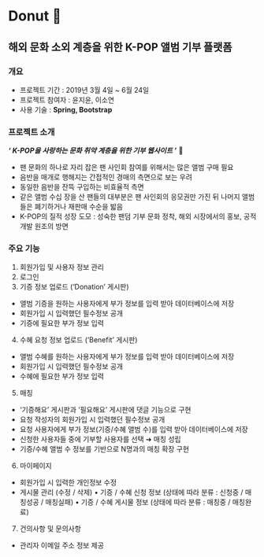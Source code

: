 # Donut :doughnut:
## 해외 문화 소외 계층을 위한 K-POP 앨범 기부 플랫폼
### 개요
- 프로젝트 기간 : 2019년 3월 4일 ~ 6월 24일
- 프로젝트 참여자 : 윤지윤, 이소연
- 사용 기술 : **Spring, Bootstrap**

### 프로젝트 소개
_**‘ K-POP을 사랑하는 문화 취약 계층을 위한 기부 웹사이트 ’**_ :musical_note:
- 팬 문화의 하나로 자리 잡은 팬 사인회 참여를 위해서는 많은 앨범 구매 필요
- 음반을 매개로 행해지는 간접적인 경매의 측면으로 보는 우려
- 동일한 음반을 잔뜩 구입하는 비효율적 측면
- 같은 앨범 수십 장을 산 팬들의 대부분은 팬 사인회의 응모권만 가진 뒤 나머지 앨범들은 폐기하거나 재판매 수순을 밟음
- K-POP의 질적 성장 도모 : 성숙한 팬덤 기부 문화 정착, 해외 시장에서의 홍보, 공적 개발 원조의 방면

### 주요 기능
1. 회원가입 및 사용자 정보 관리
2. 로그인
3. 기증 정보 업로드 (‘Donation’ 게시판)
- 앨범 기증을 원하는 사용자에게 부가 정보를 입력 받아 데이터베이스에 저장
- 회원가입 시 입력했던 필수정보 공개
- 기증에 필요한 부가 정보 입력
4. 수혜 요청 정보 업로드 (‘Benefit’ 게시판)
- 앨범 수혜를 원하는 사용자에게 부가 정보를 입력 받아 데이터베이스에 저장
- 회원가입 시 입력했던 필수정보 공개
- 수혜에 필요한 부가 정보 입력
5. 매칭
- ‘기증해요’ 게시판과 ‘필요해요’ 게시판에 댓글 기능으로 구현
- 요청 작성자의 회원가입 시 입력했던 필수정보 공개
- 요청 사용자에게 부가 정보(기증/수혜 앨범 수)를 입력 받아 데이터베이스에 저장
- 신청한 사용자들 중에 기부할 사용자를 선택 ➔ 매칭 성립
- 기증/수혜 앨범 수 정보를 기반으로 N명과의 매칭 확장 구현
6. 마이페이지
- 회원가입 시 입력한 개인정보 수정
- 게시물 관리 (수정 / 삭제)
	• 기증 / 수혜 신청 정보 (상태에 따라 분류 : 신청중 / 매칭성공 / 매칭실패)
	• 기증 / 수혜 게시물 정보 (상태에 따라 분류 : 매칭중 / 매칭완료)
7. 건의사항 및 문의사항
- 관리자 이메일 주소 정보 제공
